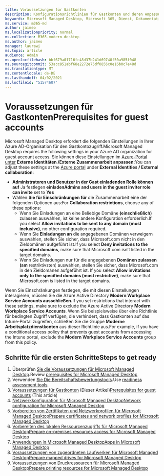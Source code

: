 ```yaml
---
title: Voraussetzungen für Gastkonten
description: Konfigurationsrichtlinien für Gastkonten und deren Anpassung
keywords: Microsoft Managed Desktop, Microsoft 365, Dienst, Dokumentation
ms.service: m365-md
author: jaimeo
ms.localizationpriority: normal
ms.collection: M365-modern-desktop
ms.author: jaimeo
manager: laurawi
ms.topic: article
audience: Admin
ms.openlocfilehash: bbf679a01716fc48d37b241d69740f50a985f048
ms.sourcegitcommit: 53acc851abf68e2272e75df0856c0e16b0c7e48d
ms.translationtype: MT
ms.contentlocale: de-DE
ms.lasthandoff: 04/02/2021
ms.locfileid: "51574607"
---
```

# <a name="prerequisites-for-guest-accounts"></a><span data-ttu-id="e777a-104">Voraussetzungen für Gastkonten</span><span class="sxs-lookup"><span data-stu-id="e777a-104">Prerequisites for guest accounts</span></span>

<span data-ttu-id="e777a-105">Microsoft Managed Desktop erfordert die folgenden Einstellungen in Ihrer Azure AD-Organisation für den Gastkontozugriff.</span><span class="sxs-lookup"><span data-stu-id="e777a-105">Microsoft Managed Desktop requires the following settings in your Azure AD organization for guest account access.</span></span> <span data-ttu-id="e777a-106">Sie können diese Einstellungen im [Azure-Portal unter](https://portal.azure.com) **Externe Identitäten /Externe Zusammenarbeit anpassen:**</span><span class="sxs-lookup"><span data-stu-id="e777a-106">You can adjust these settings at the [Azure portal](https://portal.azure.com) under **External Identities / External collaboration**:</span></span>

-   <span data-ttu-id="e777a-107">**Administratoren und Benutzer in der Gast einladenden Rolle können auf** Ja festlegen **einladen**</span><span class="sxs-lookup"><span data-stu-id="e777a-107">**Admins and users in the guest inviter role can invite** set to **Yes**</span></span>
-   <span data-ttu-id="e777a-108">Wählen **Sie für Einschränkungen für** die Zusammenarbeit eine der folgenden Optionen aus:</span><span class="sxs-lookup"><span data-stu-id="e777a-108">For **Collaboration restrictions**, choose any of these options:</span></span>
    -   <span data-ttu-id="e777a-109">Wenn Sie Einladungen an eine Beliebige Domäne **(einschließlich)** zulassen auswählen, ist keine andere Konfiguration erforderlich.</span><span class="sxs-lookup"><span data-stu-id="e777a-109">If you select **Allow invitations to be sent to any domain (most inclusive)**, no other configuration required.</span></span>
    -   <span data-ttu-id="e777a-110">Wenn Sie **Einladungen an** die angegebenen Domänen verweigern auswählen, stellen Sie sicher, dass Microsoft.com nicht in den Zieldomänen aufgeführt ist.</span><span class="sxs-lookup"><span data-stu-id="e777a-110">If you select **Deny invitations to the specified domains**, make sure that Microsoft.com isn’t listed in the target domains.</span></span>
    -   <span data-ttu-id="e777a-111">Wenn Sie Einladungen nur für die angegebenen **Domänen zulassen (am** restriktivsten) auswählen, stellen Sie sicher, dass Microsoft.com in den Zieldomänen aufgeführt ist. </span><span class="sxs-lookup"><span data-stu-id="e777a-111">If you select **Allow invitations only to the specified domains (most restrictive)**, make sure that Microsoft.com *is* listed in the target domains.</span></span>

<span data-ttu-id="e777a-112">Wenn Sie Einschränkungen festlegen, die mit diesen Einstellungen interagieren, müssen Sie die Azure Active Directory **Modern Workplace Service Accounts ausschließen.**</span><span class="sxs-lookup"><span data-stu-id="e777a-112">If you set restrictions that interact with these settings, make sure to exclude the Azure Active Directory **Modern Workplace Service Accounts**.</span></span> <span data-ttu-id="e777a-113">Wenn Sie beispielsweise über eine Richtlinie für bedingten Zugriff verfügen, die verhindert, dass Gastkonten auf das Intune-Portal zugreifen, schließen Sie die Gruppe **Moderne Arbeitsplatzdienstkonten** aus dieser Richtlinie aus.</span><span class="sxs-lookup"><span data-stu-id="e777a-113">For example, if you have a conditional access policy that prevents guest accounts from accessing the Intune portal, exclude the **Modern Workplace Service Accounts** group from this policy.</span></span>

## <a name="steps-to-get-ready"></a><span data-ttu-id="e777a-114">Schritte für die ersten Schritte</span><span class="sxs-lookup"><span data-stu-id="e777a-114">Steps to get ready</span></span>

1. <span data-ttu-id="e777a-115">Überprüfen [Sie die Voraussetzungen für Microsoft Managed Desktop](prerequisites.md).</span><span class="sxs-lookup"><span data-stu-id="e777a-115">Review [prerequisites for Microsoft Managed Desktop](prerequisites.md).</span></span>
2. <span data-ttu-id="e777a-116">Verwenden [Sie Die Bereitschaftsbewertungstools](readiness-assessment-tool.md).</span><span class="sxs-lookup"><span data-stu-id="e777a-116">Use [readiness assessment tools](readiness-assessment-tool.md).</span></span>
3. <span data-ttu-id="e777a-117">[Voraussetzungen für Gastkonten](guest-accounts.md) (Dieser Artikel)</span><span class="sxs-lookup"><span data-stu-id="e777a-117">[Prerequisites for guest accounts](guest-accounts.md) (This article)</span></span>
4. [<span data-ttu-id="e777a-118">Netzwerkkonfiguration für Microsoft Managed Desktop</span><span class="sxs-lookup"><span data-stu-id="e777a-118">Network configuration for Microsoft Managed Desktop</span></span>](network.md)
5. [<span data-ttu-id="e777a-119">Vorbereiten von Zertifikaten und Netzwerkprofilen für Microsoft Managed Desktop</span><span class="sxs-lookup"><span data-stu-id="e777a-119">Prepare certificates and network profiles for Microsoft Managed Desktop</span></span>](certs-wifi-lan.md)
6. [<span data-ttu-id="e777a-120">Vorbereiten des lokalen Ressourcenzugriffs für Microsoft Managed Desktop</span><span class="sxs-lookup"><span data-stu-id="e777a-120">Prepare on-premises resources access for Microsoft Managed Desktop</span></span>](authentication.md)
7. [<span data-ttu-id="e777a-121">Anwendungen in Microsoft Managed Desktop</span><span class="sxs-lookup"><span data-stu-id="e777a-121">Apps in Microsoft Managed Desktop</span></span>](apps.md)
8. [<span data-ttu-id="e777a-122">Voraussetzungen von zugeordneten Laufwerken für Microsoft Managed Desktop</span><span class="sxs-lookup"><span data-stu-id="e777a-122">Prepare mapped drives for Microsoft Managed Desktop</span></span>](mapped-drives.md)
9. [<span data-ttu-id="e777a-123">Voraussetzungen von Druckressourcen für Microsoft Managed Desktop</span><span class="sxs-lookup"><span data-stu-id="e777a-123">Prepare printing resources for Microsoft Managed Desktop</span></span>](printing.md)